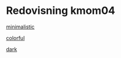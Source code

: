 ---
---
Redovisning kmom04
=========================

[minimalistic](redovisning/kmom04?style=04_minimalistic)

[colorful](redovisning/kmom04?style=04_colorful)

[dark](redovisning/kmom04?style=04_dark)
